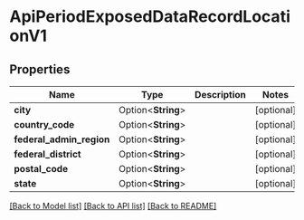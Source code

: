 # ApiPeriodExposedDataRecordLocationV1

## Properties

Name | Type | Description | Notes
------------ | ------------- | ------------- | -------------
**city** | Option<**String**> |  | [optional]
**country_code** | Option<**String**> |  | [optional]
**federal_admin_region** | Option<**String**> |  | [optional]
**federal_district** | Option<**String**> |  | [optional]
**postal_code** | Option<**String**> |  | [optional]
**state** | Option<**String**> |  | [optional]

[[Back to Model list]](../README.md#documentation-for-models) [[Back to API list]](../README.md#documentation-for-api-endpoints) [[Back to README]](../README.md)
